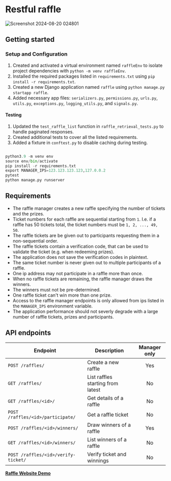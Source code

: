 # Restful raffle
![Screenshot 2024-08-20 024801](https://github.com/user-attachments/assets/ed9fc574-b02c-44a1-962a-cd282e0b8ca4)

## Getting started

### Setup and Configuration

1. Created and activated a virtual environment named `raffleEnv` to isolate project dependencies with `python -m venv raffleEnv`.
2. Installed the required packages listed in `requirements.txt` using `pip install -r requirements.txt`.
3. Created a new Django application named `raffle` using `python manage.py startapp raffle`.
4. Added necessary app files: `serializers.py`, `permissions.py`, `urls.py`, `utils.py`, `exceptions.py`, `logging_utils.py`, and `signals.py`.

#### Testing

1. Updated the `test_raffle_list` function in `raffle_retrieval_tests.py` to handle paginated responses.
2. Created additional tests to cover all the listed requirements.
3. Added a fixture in `conftest.py` to disable caching during testing.
```python 

python3.9 -m venv env
source env/bin/activate
pip install -r requirements.txt
export MANAGER_IPS=123.123.123.123,127.0.0.2
pytest
python manage.py runserver
```



## Requirements

* The raffle manager creates a new raffle specifying the number of tickets and the prizes.
* Ticket numbers for each raffle are sequential starting from `1`. I.e. if a raffle has 50 tickets total, the ticket numbers must be `1, 2, ..., 49, 50`. 
* The raffle tickets are be given out to participants requesting them in a non-sequential order.
* The raffle tickets contain a verification code, that can be used to validate the ticket (e.g. when redeeming prizes).
* The application does not save the verification codes in plaintext.
* The same ticket number is never given out to multiple participants of a raffle.
* One ip address may not participate in a raffle more than once.
* When no raffle tickets are remaining, the raffle manager draws the winners. 
* The winners must not be pre-determined.
* One raffle ticket can't win more than one prize.
* Access to the raffle manager endpoints is only allowed from ips listed in the `MANAGER_IPS` environment variable.
* The application performance should not severly degrade with a large number of raffle tickets, prizes and participants.


## API endpoints

| Endpoint                            | Description                       | Manager only |
|-------------------------------------|-----------------------------------|:------------:|
| `POST /raffles/`                    | Create a new raffle               |     Yes      |
| `GET /raffles/`                     | List raffles starting from latest |      No      |
| `GET /raffles/<id>/`                | Get details of a raffle           |      No      |
| `POST /raffles/<id>/participate/`   | Get a raffle ticket               |      No      |
| `POST /raffles/<id>/winners/`       | Draw winners of a raffle          |     Yes      |
| `GET /raffles/<id>/winners/`        | List winners of a raffle          |      No      |
| `POST /raffles/<id>/verify-ticket/` | Verify ticket and winnings        |      No      |

**[Raffle Website Demo](https://youtu.be/G_glPIl5Dro?si=DmiIH3oQ4esYO0BF)**
